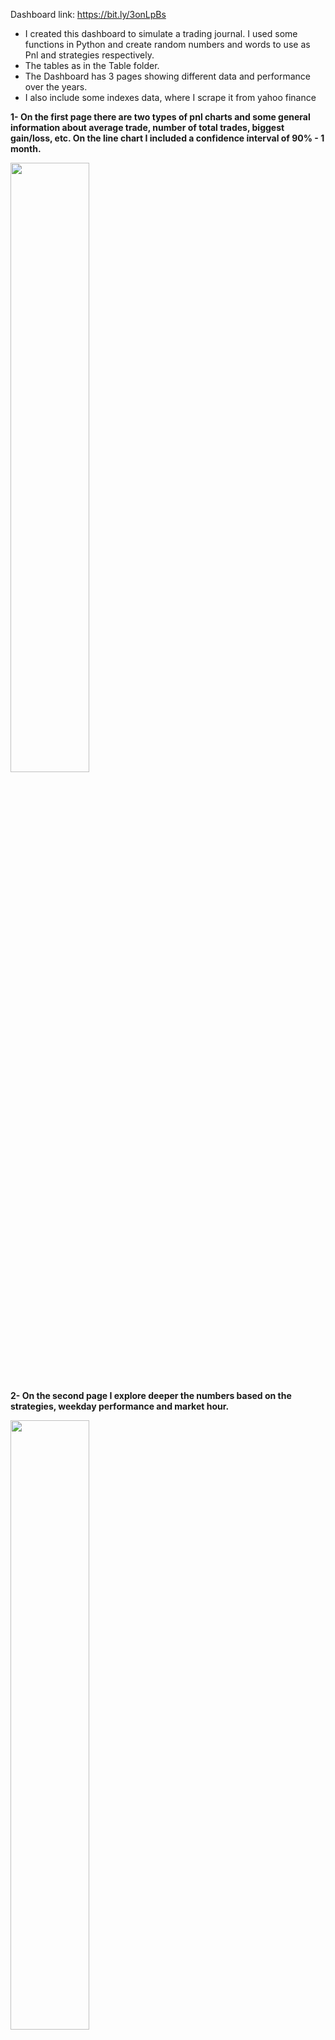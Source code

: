 
Dashboard link: https://bit.ly/3onLpBs

- I created this dashboard to simulate a trading journal. I used some functions in Python and create random numbers and words to use as Pnl and strategies respectively.
- The tables as in the Table folder.
- The Dashboard has 3 pages showing different data and performance over the years.
- I also include some indexes data, where I scrape it from yahoo finance   

**1- On the first page there are two types of pnl charts and some general information about average trade, number of total trades, biggest gain/loss, etc. On the line chart I included a confidence interval of 90% - 1 month.**

<img src="https://user-images.githubusercontent.com/86684420/135499692-ae65ad37-8ed0-4118-8a9d-0ce246375206.png" width="50%"></img>

**2- On the second page I explore deeper the numbers based on the strategies, weekday performance and market hour.**

<img src="https://user-images.githubusercontent.com/86684420/135499831-d304e211-81fa-4aaf-9a5f-2dfe78220128.png" width="50%"></img> 

**3- On the third page I included a monthly calendar where the trader can see the picture of how was he/she performance. I added on the left side the Fomo (Fear of missing out) sentiment - a commom metric among traders, as well as the execution reason by  week. The day by day performance and weekly sentiment helps the trader to understand and control yours feelings and adjust it accordingly.**

<img src="https://user-images.githubusercontent.com/86684420/135500015-96c6e06b-2503-4f99-b424-902fe9a60125.png" width="50%"></img>

**4- The last page is where I got the indexes data from yahoo finance. An idea here is to understand your performace based on the index day**

<img src="https://user-images.githubusercontent.com/86684420/135499895-141d1de5-81c3-4ba7-bc78-19100529ba25.png" width="50%"></img> 
